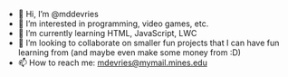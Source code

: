 - 👋 Hi, I’m @mddevries
- 👀 I’m interested in programming, video games, etc.
- 🌱 I’m currently learning HTML, JavaScript, LWC
- 💞️ I’m looking to collaborate on smaller fun projects that I can have fun learning from (and maybe even make some money from :D)
- 📫 How to reach me: mdevries@mymail.mines.edu

<!---
mddevries/mddevries is a ✨ special ✨ repository because its `README.md` (this file) appears on your GitHub profile.
You can click the Preview link to take a look at your changes.
--->
